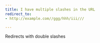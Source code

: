 ```yaml
---
title: I have multiple slashes in the URL
redirect_to:
- http://example.com//ggg/hhh/iii///

---
```


Redirects with double slashes